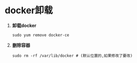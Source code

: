 # docker卸载

1.  **卸载docker**

    ```shell
    sudo yum remove docker-ce
    ```

2.  **删除容器**

    ```shell
    sudo rm -rf /var/lib/docker # (默认位置的,如果修改了要改)
    ```

    